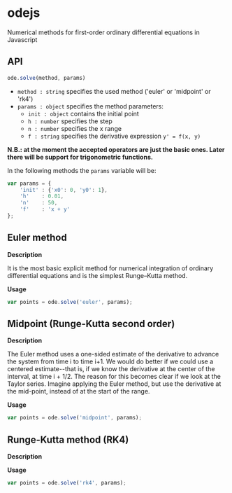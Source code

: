 # odejs
Numerical methods for first-order ordinary differential equations in Javascript

## API
```javascript
ode.solve(method, params)
```
- `method : string` specifies the used method ('euler' or 'midpoint' or 'rk4')
- `params : object` specifies the method parameters:
    - `init : object` contains the initial point
    - `h : number` specifies the step
    - `n : number` specifies the x range
    - `f : string` specifies the derivative expression `y' = f(x, y)`

**N.B.: at the moment the accepted operators are just the basic ones. Later there will be support for trigonometric functions.**

In the following methods the `params` variable will be:
```javascript
var params = {
    'init' : {'x0': 0, 'y0': 1},
    'h'    : 0.01,
    'n'    : 50,
    'f'    : 'x + y'
};
```

## Euler method
**Description**

It is the most basic explicit method for numerical integration of ordinary differential equations and is the simplest Runge–Kutta method.

**Usage**
```javascript
var points = ode.solve('euler', params);
```

## Midpoint (Runge-Kutta second order)
**Description**

The Euler method uses a one-sided estimate of the derivative to advance the system from time i to time i+1. We would do better if we could use a centered estimate--that is, if we know the derivative at the center of the interval, at time i + 1/2. The reason for this becomes clear if we look at the Taylor series. Imagine applying the Euler method, but use the derivative at the mid-point, instead of at the start of the range.

**Usage**
```javascript
var points = ode.solve('midpoint', params);
```

## Runge-Kutta method (RK4)
**Description**


**Usage**
```javascript
var points = ode.solve('rk4', params);
```
